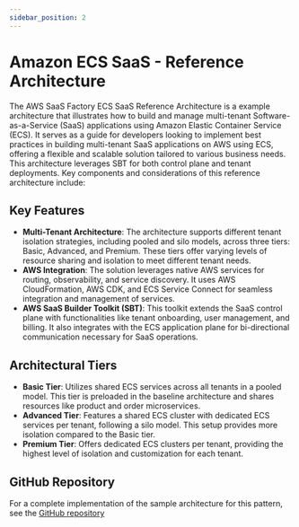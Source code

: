 ```yaml
---
sidebar_position: 2
---
```

# Amazon ECS SaaS - Reference Architecture

The AWS SaaS Factory ECS SaaS Reference Architecture is a example architecture that illustrates how to build and manage multi-tenant Software-as-a-Service (SaaS) applications using Amazon Elastic Container Service (ECS). It serves as a guide for developers looking to implement best practices in building multi-tenant SaaS applications on AWS using ECS, offering a flexible and scalable solution tailored to various business needs. This architecture leverages SBT for both control plane and tenant deployments. Key components and considerations of this reference architecture include:

## Key Features

- **Multi-Tenant Architecture**: The architecture supports different tenant isolation strategies, including pooled and silo models, across three tiers: Basic, Advanced, and Premium. These tiers offer varying levels of resource sharing and isolation to meet different tenant needs.
- **AWS Integration**: The solution leverages native AWS services for routing, observability, and service discovery. It uses AWS CloudFormation, AWS CDK, and ECS Service Connect for seamless integration and management of services.
- **AWS SaaS Builder Toolkit (SBT)**: This toolkit extends the SaaS control plane with functionalities like tenant onboarding, user management, and billing. It also integrates with the ECS application plane for bi-directional communication necessary for SaaS operations.

## Architectural Tiers

- **Basic Tier**: Utilizes shared ECS services across all tenants in a pooled model. This tier is preloaded in the baseline architecture and shares resources like product and order microservices.
- **Advanced Tier**: Features a shared ECS cluster with dedicated ECS services per tenant, following a silo model. This setup provides more isolation compared to the Basic tier.
- **Premium Tier**: Offers dedicated ECS clusters per tenant, providing the highest level of isolation and customization for each tenant.

## GitHub Repository

For a complete implementation of the sample architecture for this pattern, see the [GitHub repository](https://github.com/aws-samples/saas-reference-architecture-ecs)
